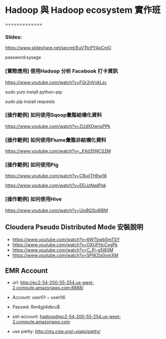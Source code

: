 # Hadoop 與 Hadoop ecosystem 實作班
=============

### Slides:
https://www.slideshare.net/secret/EuVTtcPY4pCniO

password:sysage

### [實際應用] 使用Hadoop 分析 Facebook 打卡資訊
https://www.youtube.com/watch?v=FQr2nVvkLzc

sudo yum install python-pip

sudo pip install requests

### [操作範例] 如何使用Sqoop彙整結構化資料
https://www.youtube.com/watch?v=ZUdXOwnsPPk

### [操作範例] 如何使用Flume彙整非結構化資料
https://www.youtube.com/watch?v=_XXd35NCS2M

### [操作範例] 如何使用Pig
https://www.youtube.com/watch?v=CRujiTH6w18

https://www.youtube.com/watch?v=EEjJzNwlPpk

### [操作範例] 如何使用Hive
https://www.youtube.com/watch?v=UjxBQSy8IBM

## Cloudera Pseudo Distributed Mode 安裝說明

- https://www.youtube.com/watch?v=6WTbwb5mTSY
- https://www.youtube.com/watch?v=OXUFHcCxgPk
- https://www.youtube.com/watch?v=C_Pj-g5I60M
- https://www.youtube.com/watch?v=5PW2jx0vmXM

## EMR Account

- url: http://ec2-54-200-55-254.us-west-2.compute.amazonaws.com:8888/

- Account: user01 ~ user06
- Passwd: Rm4gji4dkru$

- ssh account: hadoop@ec2-54-200-55-254.us-west-2.compute.amazonaws.com
- use pietty: http://ntu.csie.org/~piaip/pietty/
